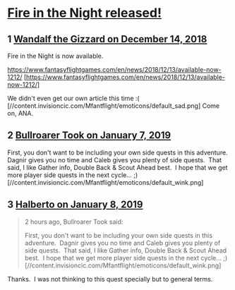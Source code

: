 # [Fire in the Night released!](https://community.fantasyflightgames.com/topic/287785-fire-in-the-night-released/)

## 1 [Wandalf the Gizzard on December 14, 2018](https://community.fantasyflightgames.com/topic/287785-fire-in-the-night-released/?do=findComment&comment=3566612)

Fire in the Night is now available.

https://www.fantasyflightgames.com/en/news/2018/12/13/available-now-1212/ [https://www.fantasyflightgames.com/en/news/2018/12/13/available-now-1212/]

We didn't even get our own article this time :( [//content.invisioncic.com/Mfantflight/emoticons/default_sad.png] Come on, ANA.

## 2 [Bullroarer Took on January 7, 2019](https://community.fantasyflightgames.com/topic/287785-fire-in-the-night-released/?do=findComment&comment=3584346)

First, you don't want to be including your own side quests in this adventure.  Dagnir gives you no time and Caleb gives you plenty of side quests.  That said, I like Gather info, Double Back & Scout Ahead best.  I hope that we get more player side quests in the next cycle... ;) [//content.invisioncic.com/Mfantflight/emoticons/default_wink.png]

## 3 [Halberto on January 8, 2019](https://community.fantasyflightgames.com/topic/287785-fire-in-the-night-released/?do=findComment&comment=3584502)

> 2 hours ago, Bullroarer Took said:
> 
> First, you don't want to be including your own side quests in this adventure.  Dagnir gives you no time and Caleb gives you plenty of side quests.  That said, I like Gather info, Double Back & Scout Ahead best.  I hope that we get more player side quests in the next cycle... ;) [//content.invisioncic.com/Mfantflight/emoticons/default_wink.png]

Thanks.  I was not thinking to this quest specially but to general terms. 

